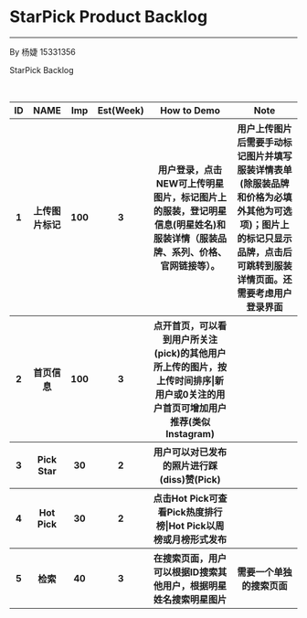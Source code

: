 ﻿# StarPick Product Backlog

---

By 杨婕 15331356

StarPick Backlog
<table>
    <thead>
        <tr>
            <th >ID</th>
            <th style="text-align: center;">NAME</th>
            <th style="text-align: center;">Imp</th>
            <th style="text-align: center;">Est(Week)</th>
            <th style="text-align: center;">How to Demo</th>
            <th style="text-align: center;">Note</th>
        </tr>
    </thead>
    <tbody>
       <tr>
            <th>1</th>
            <th>上传图片标记</th>
            <th>100</th>
            <th>3</th>
            <th>用户登录，点击NEW可上传明星图片，标记图片上的服装，登记明星信息(明星姓名)和服装详情（服装品牌、系列、价格、官网链接等）。</th>
            <th>用户上传图片后需要手动标记图片并填写服装详情表单(除服装品牌和价格为必填外其他为可选项)；图片上的标记只显示品牌，点击后可跳转到服装详情页面。还需要考虑用户登录界面</th>
        </tr>
        <tr>
            <th>2</th>
            <th>首页信息</th>
            <th>100</th>
            <th>3</th>
            <th>点开首页，可以看到用户所关注(pick)的其他用户所上传的图片，按上传时间排序|新用户或0关注的用户首页可增加用户推荐(类似Instagram)</th>
            <th></th>
        </tr>
        <tr>
            <th>3</th>
            <th>Pick Star</th>
            <th>30</th>
            <th>2</th>
            <th>用户可以对已发布的照片进行踩(diss)赞(Pick)</th>
            <th></th>
        </tr>
        <tr>
            <th>4</th>
            <th>Hot Pick</th>
            <th>30</th>
            <th>2</th>
            <th>点击Hot Pick可查看Pick热度排行榜|Hot Pick以周榜或月榜形式发布</th>
            <th></th>
        </tr>
        <tr>
            <th>5</th>
            <th>检索</th>
            <th>40</th>
            <th>3</th>
            <th>在搜索页面，用户可以根据ID搜索其他用户，根据明星姓名搜索明星图片</th>
            <th>需要一个单独的搜索页面</th>
        </tr>      
    </tbody>
</table>





